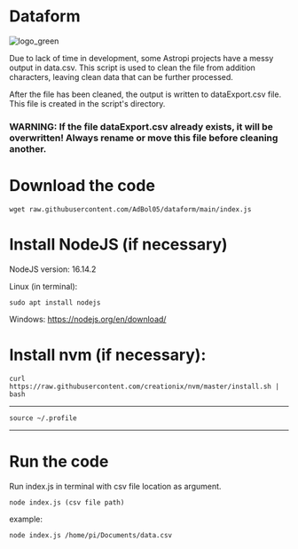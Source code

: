 # Dataform
![logo_green](https://user-images.githubusercontent.com/98588523/194335228-4940c632-fed4-4666-a9ba-6ba85d1c5870.png)

Due to lack of time in development, some Astropi projects have a messy output in data.csv.
This script is used to clean the file from addition characters, leaving clean data that can be further processed.

After the file has been cleaned, the output is written to dataExport.csv file.
This file is created in the script's directory.

### WARNING: If the file dataExport.csv already exists, it will be overwritten! Always rename or move this file before cleaning another.

# Download the code

    wget raw.githubusercontent.com/AdBol05/dataform/main/index.js 


# Install NodeJS (if necessary)
NodeJS version: 16.14.2

Linux (in terminal):

    sudo apt install nodejs

Windows: https://nodejs.org/en/download/

# Install nvm (if necessary):

    curl https://raw.githubusercontent.com/creationix/nvm/master/install.sh | bash  
_____________________________________________________________________________________________


    source ~/.profile


_____________________________________________________________________________________________

# Run the code
Run index.js in terminal with csv file location as argument.

    node index.js (csv file path)


example:

    node index.js /home/pi/Documents/data.csv
